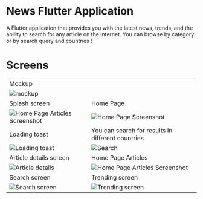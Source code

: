 # News Flutter Application

A Flutter application that provides you with the latest news, trends, and the ability to search for any article on the internet.
You can browse by category or by search query and countries !

# Screens

<table>
  <tr>
    <td>Mockup</td>
  </tr>
  <tr>
    <td><img src="https://github.com/Bahaa-eddine-MB/News-app/assets/78749320/d07f1eb0-4950-4841-95cd-09238bd3653a" alt="mockup"  ></td>
  </tr>
  <tr>
    <td>Splash screen</td>
    <td>Home Page</td>
  </tr>
  <tr>
    <td><img src="https://github.com/Bahaa-eddine-MB/News-app/assets/78749320/50c40506-dea2-4b36-8bf8-4e919304f5e6" alt="Home Page Articles Screenshot"></td>
    <td><img src="https://github.com/Bahaa-eddine-MB/News-app/assets/78749320/b4f87fe5-b9cd-4537-8adf-d7e2c9c37042" alt="Home Page Screenshot"></td>
  </tr>

  <tr>
    <tr>
    <td>Loading toast</td>
    <td>You can search for results in different countries</td>
    </tr>
    <td><img src="https://github.com/Bahaa-eddine-MB/News-app/assets/78749320/4eb4f2cc-c4ba-4eaf-8846-660e7bd4ad25" alt="Loading toast"></td>
    <td><img src="https://github.com/Bahaa-eddine-MB/News-app/assets/78749320/1a5be63f-e81e-4da1-a736-94f74b770f0d" alt="Search"></td>
  </tr>
  <tr>
    <tr>
      <td>Article details screen</td>
       <td>Home Page Articles</td>
    </tr>
    <td><img src="https://github.com/Bahaa-eddine-MB/News-app/assets/78749320/a5e531b0-95e6-484b-99bb-24f383e6b69c" alt="Article details" ></td>
       <td><img src="https://github.com/Bahaa-eddine-MB/News-app/assets/78749320/0b185e9f-8452-4549-9869-2e87a850fc0b" alt="Home Page Articles Screenshot"></td>
  </tr>
    <tr>
    <tr>
      <td>Search screen</td>
       <td>Trending screen</td>
    </tr>
    <td><img src="https://github.com/Bahaa-eddine-MB/News-app/assets/78749320/7adb37f4-bc97-4123-9a92-6d8cf0a179ff" alt="Search screen" ></td>
    <td><img src="https://github.com/Bahaa-eddine-MB/News-app/assets/78749320/84ac2817-7506-4778-9608-3a6ff9fa0f8d" alt="Trending screen"></td>
  </tr>
</table>


